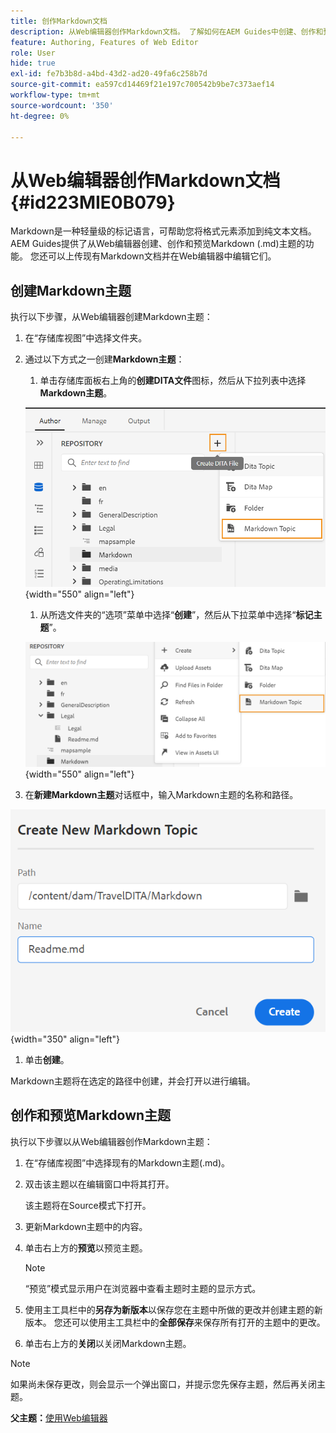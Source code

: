 ```yaml
---
title: 创作Markdown文档
description: 从Web编辑器创作Markdown文档。 了解如何在AEM Guides中创建、创作和预览Markdown主题。
feature: Authoring, Features of Web Editor
role: User
hide: true
exl-id: fe7b3b8d-a4bd-43d2-ad20-49fa6c258b7d
source-git-commit: ea597cd14469f21e197c700542b9be7c373aef14
workflow-type: tm+mt
source-wordcount: '350'
ht-degree: 0%

---
```


# 从Web编辑器创作Markdown文档 {#id223MIE0B079}

Markdown是一种轻量级的标记语言，可帮助您将格式元素添加到纯文本文档。 AEM Guides提供了从Web编辑器创建、创作和预览Markdown \(.md\)主题的功能。 您还可以上传现有Markdown文档并在Web编辑器中编辑它们。

## 创建Markdown主题

执行以下步骤，从Web编辑器创建Markdown主题：

1. 在“存储库视图”中选择文件夹。
1. 通过以下方式之一创建&#x200B;**Markdown主题**：
   1. 单击存储库面板右上角的&#x200B;**创建DITA文件**&#x200B;图标，然后从下拉列表中选择&#x200B;**Markdown主题**。

   ![](images/create-markdown-dita-topic.png){width="550" align="left"}

   1. 从所选文件夹的“选项”菜单中选择“**创建**”，然后从下拉菜单中选择“**标记主题**”。

   ![](images/create-markdown-options-menu.png){width="550" align="left"}

1. 在&#x200B;**新建Markdown主题**&#x200B;对话框中，输入Markdown主题的名称和路径。

![](images/create-markdown-dialog.png){width="350" align="left"}

1. 单击&#x200B;**创建**。

Markdown主题将在选定的路径中创建，并会打开以进行编辑。

## 创作和预览Markdown主题

执行以下步骤以从Web编辑器创作Markdown主题：

1. 在“存储库视图”中选择现有的Markdown主题\(.md\)。
1. 双击该主题以在编辑窗口中将其打开。

   该主题将在Source模式下打开。

1. 更新Markdown主题中的内容。
1. 单击右上方的&#x200B;**预览**&#x200B;以预览主题。

   >[!NOTE]
   >
   > “预览”模式显示用户在浏览器中查看主题时主题的显示方式。

1. 使用主工具栏中的&#x200B;**另存为新版本**&#x200B;以保存您在主题中所做的更改并创建主题的新版本。 您还可以使用主工具栏中的&#x200B;**全部保存**&#x200B;来保存所有打开的主题中的更改。

1. 单击右上方的&#x200B;**关闭**&#x200B;以关闭Markdown主题。

>[!NOTE]
>
> 如果尚未保存更改，则会显示一个弹出窗口，并提示您先保存主题，然后再关闭主题。

**父主题：**&#x200B;[&#x200B;使用Web编辑器](web-editor.md)
